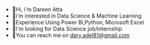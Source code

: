 
* :wave:Hi, i'm Dareen Atta
* :eyes:i'm interested in Data Science & Machine Learning
* :palm_tree:Experience Using Power Bi,Python, Microsoft Excel
* :revolving_hearts:I'm looking for Data Science job/internship
* :running:You can reach me on dary.adel81@gmail.com
